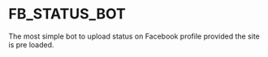 # FB_STATUS_BOT
The most simple bot to upload status on Facebook profile provided the site is pre loaded.
